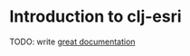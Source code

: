 # Introduction to clj-esri

TODO: write [great documentation](http://jacobian.org/writing/great-documentation/what-to-write/)
